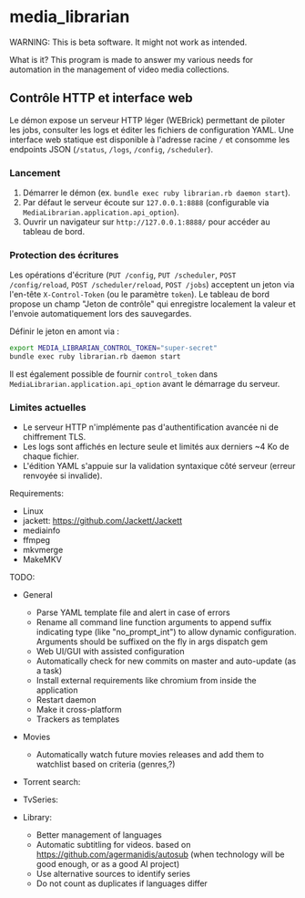 # media_librarian

WARNING: This is beta software. It might not work as intended.

What is it?
This program is made to answer my various needs for automation in the management of video media collections.

## Contrôle HTTP et interface web

Le démon expose un serveur HTTP léger (WEBrick) permettant de piloter les jobs, consulter les logs et éditer les fichiers de configuration YAML. Une interface web statique est disponible à l'adresse racine `/` et consomme les endpoints JSON (`/status`, `/logs`, `/config`, `/scheduler`).

### Lancement

1. Démarrer le démon (ex. `bundle exec ruby librarian.rb daemon start`).
2. Par défaut le serveur écoute sur `127.0.0.1:8888` (configurable via `MediaLibrarian.application.api_option`).
3. Ouvrir un navigateur sur `http://127.0.0.1:8888/` pour accéder au tableau de bord.

### Protection des écritures

Les opérations d'écriture (`PUT /config`, `PUT /scheduler`, `POST /config/reload`, `POST /scheduler/reload`, `POST /jobs`) acceptent un jeton via l'en-tête `X-Control-Token` (ou le paramètre `token`). Le tableau de bord propose un champ "Jeton de contrôle" qui enregistre localement la valeur et l'envoie automatiquement lors des sauvegardes.

Définir le jeton en amont via :

```bash
export MEDIA_LIBRARIAN_CONTROL_TOKEN="super-secret"
bundle exec ruby librarian.rb daemon start
```

Il est également possible de fournir `control_token` dans `MediaLibrarian.application.api_option` avant le démarrage du serveur.

### Limites actuelles

* Le serveur HTTP n'implémente pas d'authentification avancée ni de chiffrement TLS.
* Les logs sont affichés en lecture seule et limités aux derniers ~4 Ko de chaque fichier.
* L'édition YAML s'appuie sur la validation syntaxique côté serveur (erreur renvoyée si invalide).

Requirements:
* Linux
* jackett: https://github.com/Jackett/Jackett
* mediainfo
* ffmpeg
* mkvmerge
* MakeMKV

TODO:
* General
    * Parse YAML template file and alert in case of errors
    * Rename all command line function arguments to append suffix indicating type (like "no_prompt_int") to allow dynamic configuration. Arguments should be suffixed on the fly in args dispatch gem
    * Web UI/GUI with assisted configuration
    * Automatically check for new commits on master and auto-update (as a task)
    * Install external requirements like chromium from inside the application
    * Restart daemon
    * Make it cross-platform
    * Trackers as templates
    
* Movies
    * Automatically watch future movies releases and add them to watchlist based on criteria (genres,?)

* Torrent search:
    
* TvSeries:
    
* Library:
    * Better management of languages
    * Automatic subtitling for videos. based on https://github.com/agermanidis/autosub (when technology will be good enough, or as a good AI project)
    * Use alternative sources to identify series
    * Do not count as duplicates if languages differ